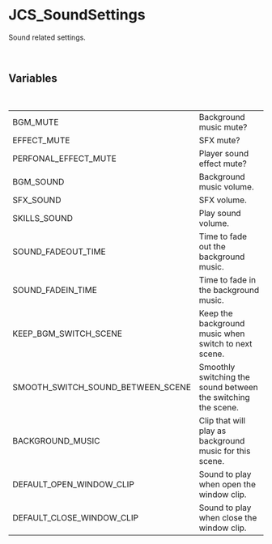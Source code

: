 <!--
   - $File: JCS_SoundSettings.html $
   - $Date: 2018-10-01 02:54:36 $
   - $Revision: $
   - $Creator: Jen-Chieh Shen $
   - $Notice: See LICENSE.txt for modification and distribution information
   -                   Copyright © 2018 by Shen, Jen-Chieh $
-->


<div id="content-header">
  <h1>JCS_SoundSettings</h1>
</div>

<p>
  Sound related settings.
</p>


<br/>
<h2>Variables</h2>
<br/>

<table>
  <tr>
    <td>BGM_MUTE</td>
    <td>Background music mute?</td>
  </tr>
  <tr>
    <td>EFFECT_MUTE</td>
    <td>SFX mute?</td>
  </tr>
  <tr>
    <td>PERFONAL_EFFECT_MUTE</td>
    <td>Player sound effect mute?</td>
  </tr>
  <tr>
    <td>BGM_SOUND</td>
    <td>Background music volume.</td>
  </tr>
  <tr>
    <td>SFX_SOUND</td>
    <td>SFX volume.</td>
  </tr>
  <tr>
    <td>SKILLS_SOUND</td>
    <td>Play sound volume.</td>
  </tr>
  <tr>
    <td>SOUND_FADEOUT_TIME</td>
    <td>Time to fade out the background music.</td>
  </tr>
  <tr>
    <td>SOUND_FADEIN_TIME</td>
    <td>Time to fade in the background music.</td>
  </tr>
  <tr>
    <td>KEEP_BGM_SWITCH_SCENE</td>
    <td>Keep the background music when switch to next scene.</td>
  </tr>
  <tr>
    <td>SMOOTH_SWITCH_SOUND_BETWEEN_SCENE</td>
    <td>Smoothly switching the sound between the switching the scene.</td>
  </tr>
  <tr>
    <td>BACKGROUND_MUSIC</td>
    <td>Clip that will play as background music for this scene.</td>
  </tr>
  <tr>
    <td>DEFAULT_OPEN_WINDOW_CLIP</td>
    <td>Sound to play when open the window clip.</td>
  </tr>
  <tr>
    <td>DEFAULT_CLOSE_WINDOW_CLIP</td>
    <td>Sound to play when close the window clip.</td>
  </tr>
</table>

